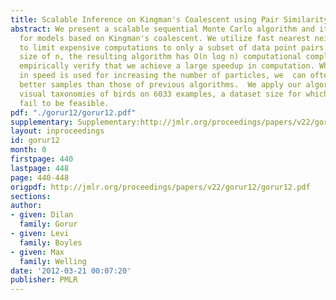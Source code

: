 ```yaml
---
title: Scalable Inference on Kingman's Coalescent using Pair Similarity
abstract: We present a scalable sequential Monte Carlo algorithm and its greedy counterpart
  for models based on Kingman's coalescent. We utilize fast nearest neighbor algorithms
  to limit expensive computations to only a subset of data point pairs. For a dataset
  size of n, the resulting algorithm has O(n log n) computational complexity.  We
  empirically verify that we achieve a large speedup in computation. When the gain
  in speed is used for increasing the number of particles, we  can often  obtain significantly
  better samples than those of previous algorithms.  We apply our algorithm for learning
  visual taxonomies of birds on 6033 examples, a dataset size for which previous algorithms
  fail to be feasible.
pdf: "./gorur12/gorur12.pdf"
supplementary: Supplementary:http://jmlr.org/proceedings/papers/v22/gorur12/gorur12Supple.pdf
layout: inproceedings
id: gorur12
month: 0
firstpage: 440
lastpage: 448
page: 440-448
origpdf: http://jmlr.org/proceedings/papers/v22/gorur12/gorur12.pdf
sections: 
author:
- given: Dilan
  family: Gorur
- given: Levi
  family: Boyles
- given: Max
  family: Welling
date: '2012-03-21 00:07:20'
publisher: PMLR
---
```

